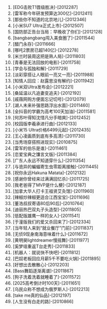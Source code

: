 
1. [EDG击败T1晋级胜决]-[2012287]
1. [雷军称今年研发预算达300亿]-[2012411]
1. [那些你不知道的北京地儿]-[2012346]
1. [小米SU7 Ultra正式上市]-[2012507]
1. [国防部正告台当局：早晚收了你们]-[2012128]
1. [bangbangbang闯入美食圈了]-[2011544]
1. [醋门永存]-[2011666]
1. [哪吒2票房已超140亿]-[2012278]
1. [米兰时装周这把是熟人局]-[2011803]
1. [青春是无法回放的电影]-[2011758]
1. [学会与孤独和解]-[2011729]
1. [淡彩穿搭让人眼前一亮又一亮]-[2011988]
1. [知情人回应：赵露思没有解约]-[2011942]
1. [小米双Ultra发布会]-[2012221]
1. [桑延温以凡追妻变追夫]-[2012192]
1. [戚薇网购方便面忘记切号]-[2012079]
1. [湖人未来补强思路浮出水面]-[2011460]
1. [全抖音的学霸为高考100天加油]-[2011581]
1. [何苏叶得知沈惜凡分手暗爽]-[2012452]
1. [校园版李羲承进行曲]-[2012133]
1. [小米15 Ultra价格6499元起]-[2012435]
1. [王心凌画质到底有多高清]-[2011730]
1. [当秀场穿搭照进现实]-[2010875]
1. [雷军的伯乐是谁]-[2011461]
1. [恋爱宝典之馕言文版]-[2011384]
1. [广东人永远不知道穿什么]-[2011354]
1. [与诡异的蝙蝠寄生虫零距离接触]-[2011445]
1. [祝你永远Hakuna Matata]-[2012132]
1. [感谢你曾经来过满满回忆杀]-[2011725]
1. [我老爸得了MVP是什么梗]-[2012187]
1. [加拿大华人打卡王祖贤艾灸馆]-[2011960]
1. [辣椒炒辣椒更适合江西宝宝]-[2011696]
1. [董浩叔叔寄语80后90后]-[2010764]
1. [迪丽热巴双丸子头造型]-[2011805]
1. [低配版雄鹰一样的女人]-[2011541]
1. [于潼版我们的爱又杀回来了]-[2012334]
1. [当年轻人来到“就业餐厅”门前]-[2011837]
1. [无侦9现身南海意味着什么]-[2011672]
1. [黄明昊lightdreamer慢摇舞]-[2011977]
1. [奚梦瑶重返T台走秀]-[2011833]
1. [机器人：就说快不快吧]-[2011812]
1. [巴奴老板回应月薪5千不要吃火锅]-[2011895]
1. [好想出去散散心]-[2012203]
1. [Bass舞蹈逐渐离谱]-[2011867]
1. [狗子洗着洗着就睡着了]-[2011572]
1. [2025高考倒计时100天]-[2011651]
1. [乌民众称不想成为俄罗斯人]-[2012213]
1. [take me真的仙品]-[2012197]
1. [人生没有白走的路]-[2010866]